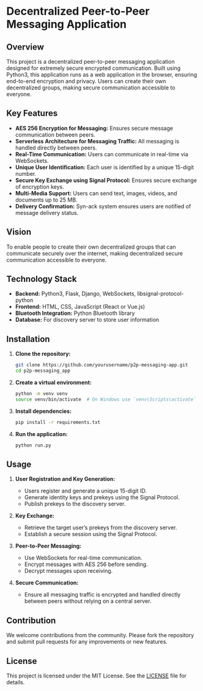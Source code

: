 # Decentralized Peer-to-Peer Messaging Application

## Overview

This project is a decentralized peer-to-peer messaging application designed for extremely secure encrypted communication. Built using Python3, this application runs as a web application in the browser, ensuring end-to-end encryption and privacy. Users can create their own decentralized groups, making secure communication accessible to everyone.

## Key Features

- **AES 256 Encryption for Messaging:** Ensures secure message communication between peers.
- **Serverless Architecture for Messaging Traffic:** All messaging is handled directly between peers.
- **Real-Time Communication:** Users can communicate in real-time via WebSockets.
- **Unique User Identification:** Each user is identified by a unique 15-digit number.
- **Secure Key Exchange using Signal Protocol:** Ensures secure exchange of encryption keys.
- **Multi-Media Support:** Users can send text, images, videos, and documents up to 25 MB.
- **Delivery Confirmation:** Syn-ack system ensures users are notified of message delivery status.

## Vision

To enable people to create their own decentralized groups that can communicate securely over the internet, making decentralized secure communication accessible to everyone.

## Technology Stack

- **Backend:** Python3, Flask, Django, WebSockets, libsignal-protocol-python
- **Frontend:** HTML, CSS, JavaScript (React or Vue.js)
- **Bluetooth Integration:** Python Bluetooth library
- **Database:** For discovery server to store user information

## Installation

1. **Clone the repository:**

    ```sh
    git clone https://github.com/yourusername/p2p-messaging-app.git
    cd p2p-messaging_app
    ```

2. **Create a virtual environment:**

    ```sh
    python -m venv venv
    source venv/bin/activate  # On Windows use `venv\Scripts\activate`
    ```

3. **Install dependencies:**

    ```sh
    pip install -r requirements.txt
    ```

4. **Run the application:**

    ```sh
    python run.py
    ```

## Usage

1. **User Registration and Key Generation:**
   - Users register and generate a unique 15-digit ID.
   - Generate identity keys and prekeys using the Signal Protocol.
   - Publish prekeys to the discovery server.

2. **Key Exchange:**
   - Retrieve the target user’s prekeys from the discovery server.
   - Establish a secure session using the Signal Protocol.

3. **Peer-to-Peer Messaging:**
   - Use WebSockets for real-time communication.
   - Encrypt messages with AES 256 before sending.
   - Decrypt messages upon receiving.

4. **Secure Communication:**
   - Ensure all messaging traffic is encrypted and handled directly between peers without relying on a central server.

## Contribution

We welcome contributions from the community. Please fork the repository and submit pull requests for any improvements or new features.

## License

This project is licensed under the MIT License. See the [LICENSE](LICENSE) file for details.
